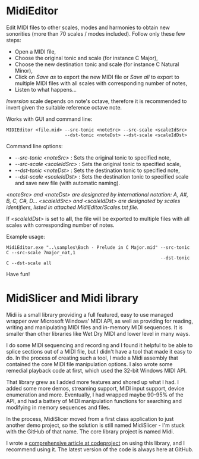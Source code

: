 # MidiEditor

Edit MIDI files to other scales, modes and harmonies to obtain new sonorities (more than 70 scales / modes included). Follow only these few steps:
 * Open a MIDI file,
 * Choose the original tonic and scale (for instance C Major),
 * Choose the new destination tonic and scale (for instance C Natural Minor),
 * Click on _Save as_ to export the new MIDI file or  _Save all_ to export to multiple MIDI files with all scales with corresponding number of notes,
 * Listen to what happens...

_Inversion_ scale depends on note's octave, therefore it is recommended to invert given the suitable reference octave note.

Works with GUI and command line:
```
MIDIEditor <file.mid> --src-tonic <noteSrc> --src-scale <scaleIdSrc>
                      --dst-tonic <noteDst> --dst-scale <scaleIdDst>
```

Command line options:
 * *--src-tonic \<noteSrc\>* : Sets the original tonic to specified note,
 * *--src-scale \<scaleIdSrc\>* : Sets the original tonic to specified scale,
 * *--dst-tonic \<noteDst\>* : Sets the destination tonic to specified note,
 * *--dst-scale \<scaleIdDst\>* : Sets the destination tonic to specified scale and save new file (with automatic naming).

_\<noteSrc\> and \<noteDst\> are designated by international notation: A, A#, B, C, C#, D..._
_\<scaleIdSrc\> and \<scaleIdDst\> are designated by scales identifiers, listed in attached MidiEditor/Scales.txt file._

If _\<scaleIdDst\>_ is set to **all**, the file will be exported to multiple files with all scales with corresponding number of notes.

Example usage:
```
MidiEditor.exe "..\samples\Bach - Prelude in C Major.mid" --src-tonic C --src-scale 7major_nat,1
                                                          --dst-tonic C --dst-scale all
```


Have fun!


# MidiSlicer and Midi library

Midi is a small library providing a full featured, easy to use managed wrapper over Microsoft Windows' MIDI API, as well as providing for reading, writing and manipulating MIDI files and in-memory MIDI sequences. It is smaller than other libraries like Wet Dry MIDI and lower level in many ways.

I do some MIDI sequencing and recording and I found it helpful to be able to splice sections out of a MIDI file, but I didn't have a tool that made it easy to do. In the process of creating such a tool, I made a Midi assembly that contained the core MIDI file manipulation options. I also wrote some remedial playback code at first, which used the 32-bit Windows MIDI API.

That library grew as I added more features and shored up what I had. I added some more demos, streaming support, MIDI input support, device enumeration and more. Eventually, I had wrapped maybe 90-95% of the API, and had a battery of MIDI manipulation functions for searching and modifying in memory sequences and files.

In the process, MidiSlicer moved from a first class application to just another demo project, so the solution is still named MidiSlicer - I'm stuck with the GitHub of that name. The core library project is named Midi.

I wrote a [comprehensive article at codeproject](https://www.codeproject.com/Articles/5272315/Midi-A-Windows-MIDI-Library-in-Csharp) on using this library, and I recommend using it. The latest version of the code is always here at GitHub.
